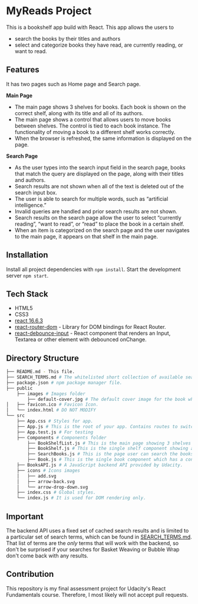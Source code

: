 # MyReads Project

This is a bookshelf app build with React. This app allows the users to
* search the books by their titles and authors
* select and categorize books they have read, are currently reading, or want to read.


## Features

It has two pages such as Home page and Search page.

**Main Page**

* The main page shows 3 shelves for books. Each book is shown on the correct shelf, along with its title and all of its authors.
* The main page shows a control that allows users to move books between shelves. The control is tied to each book instance. The functionality of moving a book to a different shelf works correctly.
* When the browser is refreshed, the same information is displayed on the page.

**Search Page**

* As the user types into the search input field in the search page, books that match the query are displayed on the page, along with their titles and authors.
* Search results are not shown when all of the text is deleted out of the search input box.
* The user is able to search for multiple words, such as “artificial intelligence.”
* Invalid queries are handled and prior search results are not shown.
* Search results on the search page allow the user to select “currently reading”, “want to read”, or “read” to place the book in a certain shelf.
* When an item is categorized on the search page and the user navigates to the main page, it appears on that shelf in the main page.


## Installation

Install all project dependencies with `npm install`.
Start the development server `npm start`.


## Tech Stack
* HTML5
* CSS3
* [react 16.6.3](https://reactjs.org/)
* [react-router-dom](https://www.npmjs.com/package/react-router-dom) - Library for DOM bindings for React Router.
* [react-debounce-input](https://www.npmjs.com/package/react-debounce-input) - React component that renders an Input, Textarea or other element with debounced onChange.


## Directory Structure
```bash
├── README.md - This file.
├── SEARCH_TERMS.md # The whitelisted short collection of available search terms.
├── package.json # npm package manager file.
├── public
    ├── images # Images folder
        ├── default-cover.jpg # The default cover image for the book which does not have a thumbnail.
│   ├── favicon.ico # Favicon Icon.
│   └── index.html # DO NOT MODIFY
└── src
    ├── App.css # Styles for app.
    ├── App.js # This is the root of your app. Contains routes to switch from Main page to Search page.
    ├── App.test.js # For testing
    ├── Components # Components folder
        ├── BookShelfList.js # This is the main page showing 3 shelves for books.
        ├── BookShelf.js # This is the single shelf component showing all the categorized books accordingly.
        ├── SearchBooks.js # This is the page user can search the books by title or authors of books.
        ├── Book.js # This is the single book component which has a control that allows users to move books between shelves.
    ├── BooksAPI.js # A JavaScript backend API provided by Udacity.
    ├── icons # Icons images
    │   ├── add.svg
    │   ├── arrow-back.svg
    │   └── arrow-drop-down.svg
    ├── index.css # Global styles.
    └── index.js # It is used for DOM rendering only.
```

## Important
The backend API uses a fixed set of cached search results and is limited to a particular set of search terms, which can be found in [SEARCH_TERMS.md](SEARCH_TERMS.md). That list of terms are the _only_ terms that will work with the backend, so don't be surprised if your searches for Basket Weaving or Bubble Wrap don't come back with any results.

## Contribution
This repository is my final assessment project for Udacity's React Fundamentals course. Therefore, I most likely will not accept pull requests.

